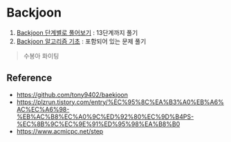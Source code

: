 # Backjoon
1. [Backjoon 단계별로 풀어보기](https://www.acmicpc.net/step) : 13단계까지 풀기
2. [Backjoon 알고리즘 기초](https://code.plus/course/41) : 포함되어 있는 문제 풀기

> 수봉아 화이팅

## Reference
- https://github.com/tony9402/baekjoon
- https://plzrun.tistory.com/entry/%EC%95%8C%EA%B3%A0%EB%A6%AC%EC%A6%98-%EB%AC%B8%EC%A0%9C%ED%92%80%EC%9D%B4PS-%EC%8B%9C%EC%9E%91%ED%95%98%EA%B8%B0
- https://www.acmicpc.net/step